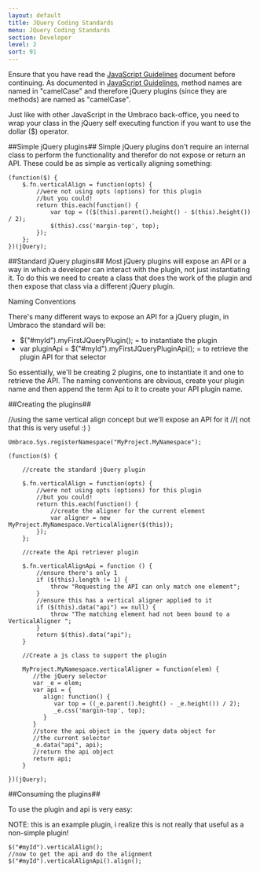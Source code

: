 ```yaml
---
layout: default
title: JQuery Coding Standards
menu: JQuery Coding Standards
section: Developer
level: 2
sort: 91
---
```

Ensure that you have read the [JavaScript Guidelines](/developers/javascript-standards/) document before continuing. As documented in [JavaScript Guidelines](/developers/javascript-standards/), method names are named in "camelCase" and therefore jQuery plugins (since they are methods) are named as "camelCase".

Just like with other JavaScript in the Umbraco back-office, you need to wrap your class in the jQuery self executing function if you want to use the dollar ($) operator.

##Simple jQuery plugins##
Simple jQuery plugins don't require an internal class to perform the functionality and therefor do not expose or return an API. These could be as simple as vertically aligning something:

	(function($) {
	    $.fn.verticalAlign = function(opts) {
	        //were not using opts (options) for this plugin
	        //but you could!
	        return this.each(function() {
	            var top = (($(this).parent().height() - $(this).height()) / 2);
	            $(this).css('margin-top', top);
	        });
	    };
	})(jQuery);
##Standard jQuery plugins##
Most jQuery plugins will expose an API or a way in which a developer can interact with the plugin, not just instantiating it. To do this we need to create a class that does the work of the plugin and then expose that class via a different jQuery plugin.

Naming Conventions

There's many different ways to expose an API for a jQuery plugin, in Umbraco the standard will be:



- $("#myId").myFirstJQueryPlugin(); = to instantiate the plugin
- var pluginApi = $("#myId").myFirstJQueryPluginApi(); = to retrieve the plugin API for that selector

So essentially, we'll be creating 2 plugins, one to instantiate it and one to retrieve the API. The naming conventions are obvious, create your plugin name and then append the term Api to it to create your API plugin name.

##Creating the plugins##

//using the same vertical align concept but we'll expose an API for it //( not that this is very useful :) )

	Umbraco.Sys.registerNamespace("MyProject.MyNamespace");
	
	(function($) {
	
	    //create the standard jQuery plugin
	
	    $.fn.verticalAlign = function(opts) {
	        //were not using opts (options) for this plugin
	        //but you could!
	        return this.each(function() {
	            //create the aligner for the current element
	            var aligner = new MyProject.MyNamespace.VerticalAligner($(this));
	        });
	    };
	
	    //create the Api retriever plugin
	
	    $.fn.verticalAlignApi = function () {
	        //ensure there's only 1
	        if ($(this).length != 1) {
	            throw "Requesting the API can only match one element";
	        }
	        //ensure this has a vertical aligner applied to it
	        if ($(this).data("api") == null) {
	            throw "The matching element had not been bound to a VerticalAligner ";
	        }
	        return $(this).data("api");
	    }
	
	    //Create a js class to support the plugin
	
	    MyProject.MyNamespace.verticalAligner = function(elem) {
	       //the jQuery selector
	       var _e = elem;
	       var api = {
	          align: function() {
	             var top = ((_e.parent().height() - _e.height()) / 2);
	             _e.css('margin-top', top);
	          }
	       }
	       //store the api object in the jquery data object for 
	       //the current selector
	       _e.data("api", api);
	       //return the api object
	       return api;
	    }
	
	})(jQuery);
##Consuming the plugins##

To use the plugin and api is very easy:

NOTE: this is an example plugin, i realize this is not really that useful as a non-simple plugin!

	$("#myId").verticalAlign();
	//now to get the api and do the alignment
	$("#myId").verticalAlignApi().align();